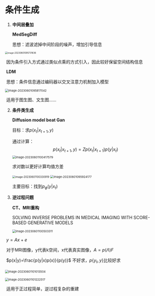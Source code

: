 # 条件生成

1. **中间层叠加**

   **MedSegDiff**

   思想：滤波滤掉中间阶段的噪声，增加引导信息

<img src="https://wth-markdown-image.oss-cn-beijing.aliyuncs.com/markdown_img/image-20230601095731636.png" alt="image-20230601095731636" style="zoom: 50%;" />

​		因为条件引入方式通过类似点乘的方式引入，因此较好保留空间结构信息

​		**LDM**

​		思想：条件信息通过编码器以交叉注意力机制加入模型

<img src="https://wth-markdown-image.oss-cn-beijing.aliyuncs.com/markdown_img/image-20230601095817042.png" alt="image-20230601095817042" style="zoom: 67%;" />

​		适用于图生图、文生图......



2. **条件类生成**

   **Diffusion model beat Gan**

   目标：求$p(x_{t}|x_{t+1},y)$

   通过计算：
   $$
   p(x_t|x_{t+1},y)=Zp(x_t|x_{t+1})p(y|x_t)
   $$
   <img src="https://wth-markdown-image.oss-cn-beijing.aliyuncs.com/markdown_img/image-20230601100417579.png" alt="image-20230601100417579" style="zoom:67%;" />

   求对数以更好计算均值方差

   <img src="https://wth-markdown-image.oss-cn-beijing.aliyuncs.com/markdown_img/image-20230601100330919.png" alt="image-20230601100330919" style="zoom: 60%;" />

   <img src="https://wth-markdown-image.oss-cn-beijing.aliyuncs.com/markdown_img/image-20230601095924177.png" alt="image-20230601095924177" style="zoom:67%;" />

   主要目标：找到$p_{\phi}(y|x_t)$

   

3. **逆过程问题**

   **CT、MRI重构**

   SOLVING INVERSE PROBLEMS IN MEDICAL IMAGING WITH SCORE-BASED GENERATIVE MODELS

   <img src="https://wth-markdown-image.oss-cn-beijing.aliyuncs.com/markdown_img/image-20230601100503311.png" alt="image-20230601100503311" style="zoom:67%;" />

​		$y=Ax+e$

​		对于MRI图像，y代表k空间，x代表真实图像，$A=p(\Lambda)F$

​		$p(x|y)=\frac{p(y|x)p(x)}{p(y)}$	不好求，$p\{y_t,y\}$比较好求

​	<img src="https://wth-markdown-image.oss-cn-beijing.aliyuncs.com/markdown_img/image-20230601101013504.png" alt="image-20230601101013504" style="zoom:67%;" />

<img src="https://wth-markdown-image.oss-cn-beijing.aliyuncs.com/markdown_img/image-20230601101222517.png" alt="image-20230601101222517" style="zoom:67%;" />

​			适用于正过程简单，逆过程复杂的重建